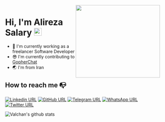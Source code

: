 <img align="right" width="274" height="237" src="https://www.pinclipart.com/picdir/big/571-5718253_golang-gopher-png-clipart.png">

# Hi, I'm Alireza Salary <img src="https://media.giphy.com/media/hvRJCLFzcasrR4ia7z/giphy.gif" width="25px">

- 🔭 I'm currently working as a freelancer Software Developer
- 😎 I'm currently contributing to [GopherChat](https://github.com/GopherChat)
- 🌏 I'm from Iran


## How to reach me :mailbox_with_no_mail:

[![Linkedin URL](https://img.shields.io/badge/LinkedIn-0077B5?style=for-the-badge&logo=linkedin&logoColor=white)](https://www.linkedin.com/in/arsmn/)
[![GitHub URL](https://img.shields.io/badge/GitHub-100000?style=for-the-badge&logo=github&logoColor=white)](https://github.com/arsmn/)
[![Telegram URL](https://img.shields.io/badge/Telegram-2CA5E0?style=for-the-badge&logo=telegram&logoColor=white)](https://t.me/ar_s_mn/)
[![WhatsApp URL](https://img.shields.io/badge/WhatsApp-25D366?style=for-the-badge&logo=whatsapp&logoColor=white)](https://wa.me/qr/E2TIHYSTWJ7AM1)
[![Twitter URL](https://img.shields.io/badge/Twitter-1DA1F2?style=for-the-badge&logo=twitter&logoColor=white)](https://twitter.com/ar_s_mn)

![Valchan's github stats](https://github-readme-stats.vercel.app/api?username=arsmn&show_icons=true&theme=radical)
